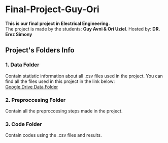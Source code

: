 # **Final-Project-Guy-Ori**
**This is our final project in Electrical Engineering.<br>**
The project is made by the students: **Guy Avni & Ori Uziel**. Hosted by: **DR. Erez Simony**

## Project's Folders Info
### 1. Data Folder
Contain statistic information about all .csv files used in the project.
You can find all the files used in this project in the link below:<br>
[Google Drive Data Folder](https://drive.google.com/drive/folders/1_WELf5fco1d2vubjrqySSxGhQnDRnOIl?usp=sharing)
### 2. Preproccesing Folder
Contain all the preproccesing steps made in the project.
### 3. Code Folder
Contain codes using the .csv files and results.
